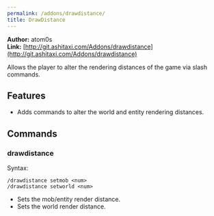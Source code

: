 ```yaml
---
permalink: /addons/drawdistance/
title: DrawDistance
---
```


**Author:** atom0s<br/>
**Link:** [http://git.ashitaxi.com/Addons/drawdistance](http://git.ashitaxi.com/Addons/drawdistance)

Allows the player to alter the rendering distances of the game via slash commands.

## Features

  * Adds commands to alter the world and entity rendering distances.

## Commands

### drawdistance
Syntax:
```
/drawdistance setmob <num>
/drawdistance setworld <num>
```
  * Sets the mob/entity render distance.
  * Sets the world render distance.